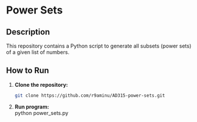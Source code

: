 # Power Sets

## Description
This repository contains a Python script to generate all subsets (power sets) of a given list of numbers.

## How to Run

1. **Clone the repository:**
   ```sh
   git clone https://github.com/r9aminu/AD315-power-sets.git

 2. **Run program:**  
python power_sets.py

